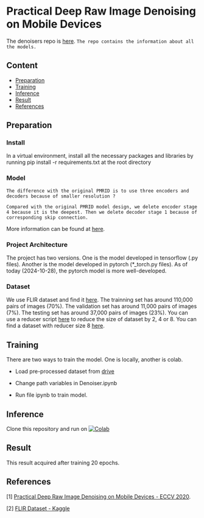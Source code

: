 # Practical Deep Raw Image Denoising on Mobile Devices
The denoisers repo is [here](https://github.com/MeridianInnovation/Denoisers/blob/main/README.md). `The repo contains the information about all the models.`

## Content
  - [Preparation](#preparation)
  - [Training](#training)
  - [Inference](#inference)
  - [Result](#result)
  - [References](#references)

## Preparation
### Install
In a virtual environment, install all the necessary packages and libraries by running pip install -r requirements.txt at the root directory

### Model
`The difference with the original PMRID is to use three encoders and decoders because of smaller resolution ?`

`Compared with the original PMRID model design, we delete encoder stage 4 because it is the deepest. Then we delete decoder stage 1 because of corresponding skip connection.` 

More information can be found at [here](https://github.com/MeridianInnovation/Denoisers).

### Project Architecture
The project has two versions. One is the model developed in tensorflow (.py files). Another is the model developed in pytorch (*_torch.py files). As of today (2024-10-28), the pytorch model is more well-developed.

### Dataset
We use FLIR dataset and find it [here](https://drive.google.com/file/d/1XFL-vH2puregx8_ApuYVxDrQLzHE9RTQ/view?usp=drive_link). The trainning set has around 110,000 pairs of images (70%). The validation set has around 11,000 pairs of images (7%). The testing set has around 37,000 pairs of images (23%). You can use a reducer script [here](https://github.com/danielliu-meridian/image-processing/blob/main/scripts/image_dataset_reducer.py) to reduce the size of dataset by 2, 4 or 8. You can find a dataset with reducer size 8 [here](https://drive.google.com/file/d/1kWvuOn_u4gQKIUjpKU4fzdPZWWEntJzH/view?usp=sharing).

## Training
There are two ways to train the model. One is locally, another is colab.

- Load pre-processed dataset from [drive](https://drive.google.com/file/d/1kWvuOn_u4gQKIUjpKU4fzdPZWWEntJzH/view)

- Change path variables in Denoiser.ipynb

- Run file ipynb to train model.

## Inference

Clone this repository and run on [![Colab](https://colab.research.google.com/assets/colab-badge.svg)](https://colab.research.google.com/drive/1MJnoV_RLyxyodpH9mvuWu7paNOIbbbd9?usp=sharing)

## Result

This result acquired after training 20 epochs.

## References
[1] [Practical Deep Raw Image Denoising on Mobile Devices - ECCV 2020](https://www.ecva.net/papers/eccv_2020/papers_ECCV/papers/123510001.pdf).

[2] [FLIR Dataset - Kaggle](https://www.kaggle.com/datasets/deepnewbie/flir-thermal-images-dataset)

